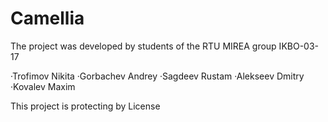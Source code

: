 # Camellia
The project was developed by students of the RTU MIREA group IKBO-03-17

·Trofimov Nikita
·Gorbachev Andrey
·Sagdeev Rustam
·Alekseev Dmitry
·Kovalev Maxim

This project is protecting by License

